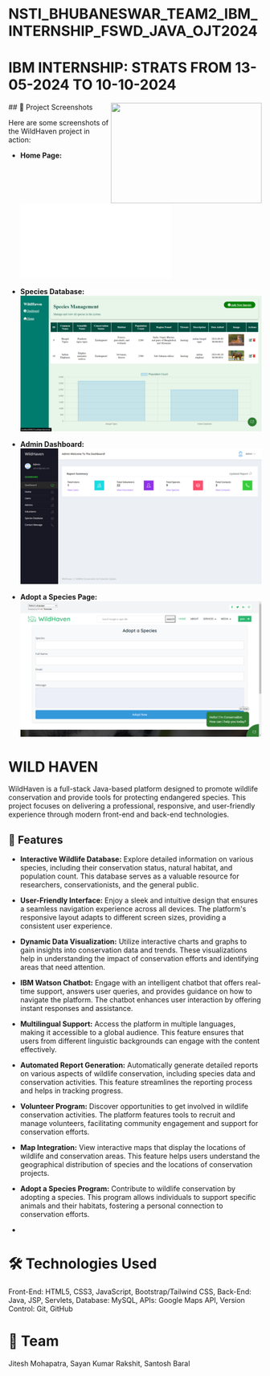 # NSTI_BHUBANESWAR_TEAM2_IBM_INTERNSHIP_FSWD_JAVA_OJT2024
# IBM INTERNSHIP: STRATS FROM 13-05-2024 TO 10-10-2024
<img align= "right" src="https://github.com/jiteshmohapatra/TEAM2_IBM_INTERNSHIP_FSWD_JAVA_OJT2024/blob/1cc6e08f6db14d8471572b51733006bef1a5b450/IBM1.jpg" width="300" height="200" align-items="right">
## 📸 Project Screenshots

Here are some screenshots of the WildHaven project in action:

- **Home Page:**
  ![Home Page Screenshot](landing_page.pdf)

- **Species Database:**
  ![Species Database Screenshot](species_databases.png)


- **Admin Dashboard:**
  ![Species Database Screenshot](admin.png)

- **Adopt a Species Page:**
  ![Adopt a Species Screenshot](adopt.png)


# WILD HAVEN
 WildHaven is a full-stack Java-based platform designed to promote wildlife conservation and provide tools for protecting endangered species. This project focuses on delivering a professional, responsive, and user-friendly experience through modern front-end and back-end technologies.
 
## 🚀 Features

- **Interactive Wildlife Database:** Explore detailed information on various species, including their conservation status, natural habitat, and population count. This database serves as a valuable resource for researchers, conservationists, and the general public.

- **User-Friendly Interface:** Enjoy a sleek and intuitive design that ensures a seamless navigation experience across all devices. The platform's responsive layout adapts to different screen sizes, providing a consistent user experience.

- **Dynamic Data Visualization:** Utilize interactive charts and graphs to gain insights into conservation data and trends. These visualizations help in understanding the impact of conservation efforts and identifying areas that need attention.

- **IBM Watson Chatbot:** Engage with an intelligent chatbot that offers real-time support, answers user queries, and provides guidance on how to navigate the platform. The chatbot enhances user interaction by offering instant responses and assistance.

- **Multilingual Support:** Access the platform in multiple languages, making it accessible to a global audience. This feature ensures that users from different linguistic backgrounds can engage with the content effectively.

- **Automated Report Generation:** Automatically generate detailed reports on various aspects of wildlife conservation, including species data and conservation activities. This feature streamlines the reporting process and helps in tracking progress.

- **Volunteer Program:** Discover opportunities to get involved in wildlife conservation activities. The platform features tools to recruit and manage volunteers, facilitating community engagement and support for conservation efforts.

- **Map Integration:** View interactive maps that display the locations of wildlife and conservation areas. This feature helps users understand the geographical distribution of species and the locations of conservation projects.

- **Adopt a Species Program:** Contribute to wildlife conservation by adopting a species. This program allows individuals to support specific animals and their habitats, fostering a personal connection to conservation efforts.
- 
# 🛠 Technologies Used
Front-End: HTML5, CSS3, JavaScript, Bootstrap/Tailwind CSS,
Back-End: Java, JSP, Servlets,
Database: MySQL,
APIs: Google Maps API,
Version Control: Git, GitHub

# 👥 Team
Jitesh Mohapatra,
Sayan Kumar Rakshit,
Santosh Baral

